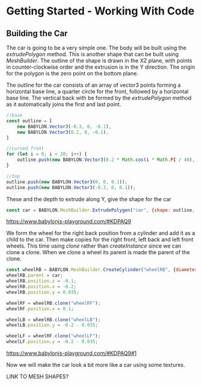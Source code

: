 # Getting Started - Working With Code
## Building the Car
The car is going to be a very simple one. The body will be built using the *extrudePolygon* method. This is another shape that can be built using *MeshBuilder*. The outline of the shape is drawn in the XZ plane, with points in counter-clockwise order and the extrusion is in the Y direction. The origin for the polygon is the zero point on the bottom plane.

The outline for the car consists of an array of vector3 points forming a horizontal base line, a quarter circle for the front, followed by a horizontal base line. The vertical back with be formed by the *extrudePolygon* method as it automatically joins the first and last point.

```javascript
//base
const outline = [
    new BABYLON.Vector3(-0.3, 0, -0.1),
    new BABYLON.Vector3(0.2, 0, -0.1),
]

//curved front
for (let i = 0; i < 20; i++) {
    outline.push(new BABYLON.Vector3(0.2 * Math.cos(i * Math.PI / 40), 0, 0.2 * Math.sin(i * Math.PI / 40) - 0.1));
}

//top
outline.push(new BABYLON.Vector3(0, 0, 0.1));
outline.push(new BABYLON.Vector3(-0.3, 0, 0.1));
```

These and the depth to extrude along Y, give the shape for the car
```javascript
const car = BABYLON.MeshBuilder.ExtrudePolygon("car", {shape: outline, depth: 0.2});
```

https://www.babylonjs-playground.com/#KDPAQ9

We form the wheel for the right back position from a cylinder and add it as a child to the car. Then make copies for the right front, left back and left front wheels. This time using *clone* rather than *createInstance* since we can clone a clone. When we clone a wheel its parent is made the parent of the clone.

```javascript
const wheelRB = BABYLON.MeshBuilder.CreateCylinder("wheelRB", {diameter: 0.125, height: 0.05})
wheelRB.parent = car;
wheelRB.position.z = -0.1;
wheelRB.position.x = -0.2;
wheelRB.position.y = 0.035;

wheelRF = wheelRB.clone("wheelRF");
wheelRF.position.x = 0.1;

wheelLB = wheelRB.clone("wheelLB");
wheelLB.position.y = -0.2 - 0.035;

wheelLF = wheelRF.clone("wheelLF");
wheelLF.position.y = -0.2 - 0.035;
```

https://www.babylonjs-playground.com/#KDPAQ9#1

Now we will make the car look a bit more like a car using some textures.

LINK TO MESH SHAPES?